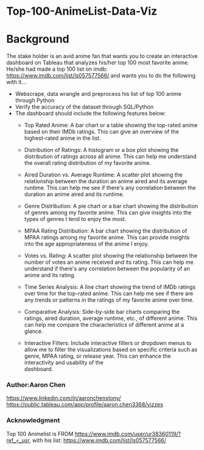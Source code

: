 # Top-100-AnimeList-Data-Viz


# Background
The stake holder is an avid anime fan that wants you to create an interactive dashboard on Tableau that analyzes his/her top 100 most favorite anime. He/she had made a top 100 list on imdb: https://www.imdb.com/list/ls057577566/ 
and wants you to do the following with it...

* Webscrape, data wrangle and preprocess his list of top 100 anime through Python
* Verify the accuracy of the dataset through SQL/Python
* The dashboard should include the following features below:
  - Top Rated Anime: A bar chart or a table showing the top-rated anime based on their IMDb ratings. This can give an overview of the highest-rated anime in the list.

  -  Distribution of Ratings: A histogram or a box plot showing the distribution of ratings across all anime. This can help me understand the overall rating distribution of my favorite anime.

  - Aired Duration vs. Average Runtime: A scatter plot showing the relationship between the duration an anime aired and its average runtime. This can help me see if there's any correlation between the duration an anime aired and its runtime.

  - Genre Distribution: A pie chart or a bar chart showing the distribution of genres among my favorite anime. This can give insights into the types of genres I tend to enjoy the most.

  - MPAA Rating Distribution: A bar chart showing the distribution of MPAA ratings among my favorite anime. This can provide insights into the age appropriateness of the anime I enjoy.

  - Votes vs. Rating: A scatter plot showing the relationship between the number of votes an anime received and its rating. This can help me understand if there's any correlation between the popularity of an anime and its rating.

  - Time Series Analysis: A line chart showing the trend of IMDb ratings over time for the top-rated anime. This can help me see if there are any trends or patterns in the ratings of my favorite anime over time.

  - Comparative Analysis: Side-by-side bar charts comparing the ratings, aired duration, average runtime, etc., of different anime. This can help me compare the characteristics of different anime at a glance.

  - Interactive Filters: Include interactive filters or dropdown menus to allow me to filter the visualizations based on specific criteria such as genre, MPAA rating, or release year. This can enhance the interactivity and usability of the   
     dashboard.


### Author:Aaron Chen
https://www.linkedin.com/in/aaronchenstony/
https://public.tableau.com/app/profile/aaron.chen3368/vizzes 

### Acknowledgment
Top 100 Animelist is FROM https://www.imdb.com/user/ur38360119/?ref_=_usr, with his list: https://www.imdb.com/list/ls057577566/


